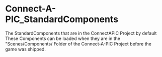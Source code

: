 # Connect-A-PIC_StandardComponents
The StandardComponents that are in the ConnectAPIC Project by default
These Components can be loaded when they are in the "Scenes/Components/ Folder of the Connect-A-PIC Project before the game was shipped.
